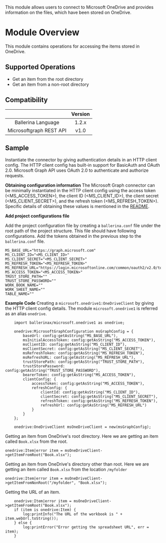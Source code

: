 This module allows users to connect to Microsoft OneDrive and provides information on the files, which have been stored on OneDrive.

# Module Overview
This module contains operations for accessing the items stored in OneDrive.

## Supported Operations
- Get an item from the root directory
- Get an item from a non-root directory

## Compatibility
|                     |    Version     |
|:-------------------:|:--------------:|
| Ballerina Language  | 1.2.x   |
| Microsoftgraph REST API | v1.0          |

## Sample
Instantiate the connector by giving authentication details in an HTTP client config. The HTTP client config has built-in support for BasicAuth and OAuth 2.0. Microsoft Graph API uses OAuth 2.0 to authenticate and authorize requests. 

**Obtaining configuration information**
The Microsoft Graph connector can be minimally instantiated in the HTTP client config using the access token (\<MS_ACCESS_TOKEN>), the client ID (\<MS_CLIENT_ID>), the client secret (\<MS_CLIENT_SECRET>), and the refresh token (\<MS_REFRESH_TOKEN>). Specific details of obtaining these values is mentioned in the [README](https://github.com/ballerina-platform/module-microsoftgraph/blob/master/README.md).

**Add project configurations file**

Add the project configuration file by creating a `ballerina.conf` file under the root path of the project structure. This file should have following configurations. Add the tokens obtained in the previous step to the `ballerina.conf` file.

```
MS_BASE_URL="https://graph.microsoft.com"
MS_CLIENT_ID="<MS_CLIENT_ID>"
MS_CLIENT_SECRET="<MS_CLIENT_SECRET>"
MS_REFRESH_TOKEN="<MS_REFRESH_TOKEN>"
MS_REFRESH_URL="https://login.microsoftonline.com/common/oauth2/v2.0/token"
MS_ACCESS_TOKEN="<MS_ACCESS_TOKEN>"
TRUST_STORE_PATH=""
TRUST_STORE_PASSWORD=""
WORK_BOOK_NAME=""
WORK_SHEET_NAME=""
TABLE_NAME=""
```

**Example Code**
Creating a `microsoft.onedrive1:OneDriveClient` by giving the HTTP client config details. The module `microsoft.onedrive1`
is referred as an alias `onedrive`.

```
    import ballerinax/microsoft.onedrive1 as onedrive;

    onedrive:MicrosoftGraphConfiguration msGraphConfig = {
        baseUrl: config:getAsString("MS_BASE_URL"),
        msInitialAccessToken: config:getAsString("MS_ACCESS_TOKEN"),
        msClientID: config:getAsString("MS_CLIENT_ID"),
        msClientSecret: config:getAsString("MS_CLIENT_SECRET"),
        msRefreshToken: config:getAsString("MS_REFRESH_TOKEN"),
        msRefreshURL: config:getAsString("MS_REFRESH_URL"),
        trustStorePath: config:getAsString("TRUST_STORE_PATH"),
        trustStorePassword: config:getAsString("TRUST_STORE_PASSWORD"),
        bearerToken: config:getAsString("MS_ACCESS_TOKEN"),
        clientConfig: {
            accessToken: config:getAsString("MS_ACCESS_TOKEN"),
            refreshConfig: {
                clientId: config:getAsString("MS_CLIENT_ID"),
                clientSecret: config:getAsString("MS_CLIENT_SECRET"),
                refreshToken: config:getAsString("MS_REFRESH_TOKEN"),
                refreshUrl: config:getAsString("MS_REFRESH_URL")
            }
        }
    };

    onedrive:OneDriveClient msOneDriveClient = new(msGraphConfig);
```

Getting an item from OneDrive's root directory. Here we are getting an item called `Book.xlsx` from the root.

```onedrive:Item|error item = msOneDriveClient->getItemFromRoot("Book.xlsx");```

Getting an item from OneDrive's directory other than root. Here we are getting an item called `Book.xlsx` from the location `/myfolder`

```onedrive:Item|error item = msOneDriveClient->getItemFromNonRoot("/myfolder", "Book.xlsx");```

Getting the URL of an item.

```
    onedrive:Item|error item = msOneDriveClient->getItemFromRoot("Book.xlsx");
    if (item is onedrive:Item) {
        log:printInfo("The URL of the workbook is " + item.webUrl.toString());
    } else {
        log:printError("Error getting the spreadsheet URL", err = item);
    }
```

